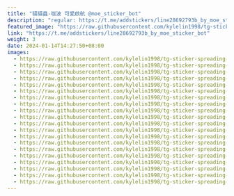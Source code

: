 ```yaml
---
title: "貓貓蟲-咖波 可愛啟航 @moe_sticker_bot"
description: "regular: https://t.me/addstickers/line28692793b_by_moe_sticker_bot"
featured_image: "https://raw.githubusercontent.com/kylelin1998/tg-sticker-spreading-worldwide-images/main/img/79b9eb48-6be5-4062-bc7b-c6943920f69e.jpg"
link: "https://t.me/addstickers/line28692793b_by_moe_sticker_bot"
weight: 3
date: 2024-01-14T14:27:50+08:00
images:
  - https://raw.githubusercontent.com/kylelin1998/tg-sticker-spreading-worldwide-images/main/img/79b9eb48-6be5-4062-bc7b-c6943920f69e.jpg
  - https://raw.githubusercontent.com/kylelin1998/tg-sticker-spreading-worldwide-images/main/img/9b1549a0-afa4-42eb-ac79-a6efb1f13434.jpg
  - https://raw.githubusercontent.com/kylelin1998/tg-sticker-spreading-worldwide-images/main/img/be61b821-82c8-4ea8-9ff7-2f90aa0434ac.jpg
  - https://raw.githubusercontent.com/kylelin1998/tg-sticker-spreading-worldwide-images/main/img/4d8283cc-19c6-40d7-b2ca-2b653eb64819.jpg
  - https://raw.githubusercontent.com/kylelin1998/tg-sticker-spreading-worldwide-images/main/img/76694136-6c94-4fa4-b7ab-a2a16b75f3b4.jpg
  - https://raw.githubusercontent.com/kylelin1998/tg-sticker-spreading-worldwide-images/main/img/ba77f163-9cd4-406f-9829-ae78a4fd3992.jpg
  - https://raw.githubusercontent.com/kylelin1998/tg-sticker-spreading-worldwide-images/main/img/361e618e-8775-4532-a4e9-bed283cd9336.jpg
  - https://raw.githubusercontent.com/kylelin1998/tg-sticker-spreading-worldwide-images/main/img/1f25f3dd-4480-4307-b8a5-81e51f449d43.jpg
  - https://raw.githubusercontent.com/kylelin1998/tg-sticker-spreading-worldwide-images/main/img/a3411c59-90a9-460f-913a-466b28e03d27.jpg
  - https://raw.githubusercontent.com/kylelin1998/tg-sticker-spreading-worldwide-images/main/img/4c24302d-d6f1-408f-8188-a508d5f4f298.jpg
  - https://raw.githubusercontent.com/kylelin1998/tg-sticker-spreading-worldwide-images/main/img/d1b627c6-f14f-402a-8104-09d5550df777.jpg
  - https://raw.githubusercontent.com/kylelin1998/tg-sticker-spreading-worldwide-images/main/img/fc22c75d-4758-4e64-992e-81f98d65e2b3.jpg
  - https://raw.githubusercontent.com/kylelin1998/tg-sticker-spreading-worldwide-images/main/img/74db6d63-5101-4df9-9aae-4fd88d7cdc0d.jpg
  - https://raw.githubusercontent.com/kylelin1998/tg-sticker-spreading-worldwide-images/main/img/e32f58a0-25d7-47ec-b7d1-d7a76d796551.jpg
  - https://raw.githubusercontent.com/kylelin1998/tg-sticker-spreading-worldwide-images/main/img/635e8ab4-ffe4-4e01-8e5f-896be4ff8d4f.jpg
  - https://raw.githubusercontent.com/kylelin1998/tg-sticker-spreading-worldwide-images/main/img/baa3baec-a78f-4eda-86ef-b426405b6454.jpg
  - https://raw.githubusercontent.com/kylelin1998/tg-sticker-spreading-worldwide-images/main/img/884f1b0b-5f88-4b78-a143-c984eb7e4783.jpg
  - https://raw.githubusercontent.com/kylelin1998/tg-sticker-spreading-worldwide-images/main/img/f210a929-de90-4d81-91cd-303de5d7d536.jpg
  - https://raw.githubusercontent.com/kylelin1998/tg-sticker-spreading-worldwide-images/main/img/ce08071b-9280-4a8d-9ee5-d9b0bc68eb6c.jpg
  - https://raw.githubusercontent.com/kylelin1998/tg-sticker-spreading-worldwide-images/main/img/ed03a2b2-50cc-45ca-8fef-5f315958c5ab.jpg
---
```

